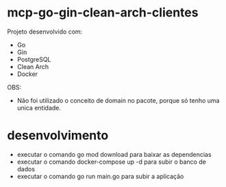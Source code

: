 # mcp-go-gin-clean-arch-clientes

Projeto desenvolvido com:
- Go
- Gin
- PostgreSQL
- Clean Arch
- Docker

OBS: 
- Não foi utilizado o conceito de domain no pacote, porque só tenho uma unica entidade.

# desenvolvimento 
- executar o comando go mod download para baixar as dependencias
- executar o comando docker-compose up -d para subir o banco de dados
- executar o comando go run main.go para subir a aplicação